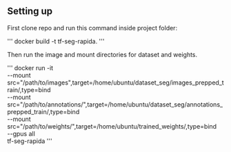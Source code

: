 <h2>Setting up</h2>

<p>

First clone repo and run this command inside project folder:<br/>

'''
docker build -t tf-seg-rapida. 
'''

Then run the image and mount directories for dataset and weights.

'''
docker run -it \
  --mount src="/path/to/images",target=/home/ubuntu/dataset_seg/images_prepped_train/,type=bind \
  --mount src="/path/to/annotations/",target=/home/ubuntu/dataset_seg/annotations_prepped_train/,type=bind \
  --mount src="/path/to/weights/",target=/home/ubuntu/trained_weights/,type=bind \
  --gpus all \
  tf-seg-rapida
'''

</p>